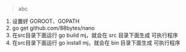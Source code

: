 > abc

1. 设置好 GOROOT、GOPATH
2. go get github.com/88bytes/nano
3. 在src目录下面运行 go build mj，就会在 src 目录下面生成 可执行程序
4. 在src目录下面运行 go install mj，就会在 bin 目录下面生成 可执行程序
